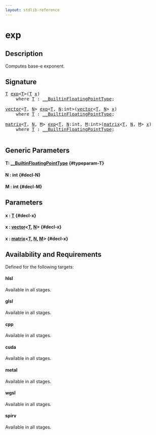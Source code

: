 ```yaml
---
layout: stdlib-reference
---
```


# exp

## Description

Computes base-e exponent.




## Signature 

<pre>
<a href="/stdlib-reference/global-decls/exp#typeparam-T" class="code_type">T</a> <a href="/stdlib-reference/global-decls/exp">exp</a>&lt;<a href="/stdlib-reference/global-decls/exp#typeparam-T" class="code_type">T</a>&gt;(<a href="/stdlib-reference/global-decls/exp#typeparam-T" class="code_type">T</a> <a href="/stdlib-reference/global-decls/exp#decl-x" class="code_param">x</a>)
    <span class='code_keyword'>where</span> <a href="/stdlib-reference/global-decls/exp#typeparam-T" class="code_type">T</a> : <a href="/stdlib-reference/interfaces/BuiltinFloatingPointType/index" class="code_type">__BuiltinFloatingPointType</a>;

<a href="/stdlib-reference/types/vector/index" class="code_type">vector</a>&lt;<a href="/stdlib-reference/global-decls/exp#typeparam-T" class="code_type">T</a>, <a href="/stdlib-reference/global-decls/exp#decl-N" class="code_var">N</a>&gt; <a href="/stdlib-reference/global-decls/exp">exp</a>&lt;<a href="/stdlib-reference/global-decls/exp#typeparam-T" class="code_type">T</a>, <a href="/stdlib-reference/global-decls/exp#decl-N" class="code_var">N</a>:<span class="code_keyword">int</span>&gt;(<a href="/stdlib-reference/types/vector/index" class="code_type">vector</a>&lt;<a href="/stdlib-reference/global-decls/exp#typeparam-T" class="code_type">T</a>, <a href="/stdlib-reference/global-decls/exp#decl-N" class="code_var">N</a>&gt; <a href="/stdlib-reference/global-decls/exp#decl-x" class="code_param">x</a>)
    <span class='code_keyword'>where</span> <a href="/stdlib-reference/global-decls/exp#typeparam-T" class="code_type">T</a> : <a href="/stdlib-reference/interfaces/BuiltinFloatingPointType/index" class="code_type">__BuiltinFloatingPointType</a>;

<a href="/stdlib-reference/types/matrix/index" class="code_type">matrix</a>&lt;<a href="/stdlib-reference/global-decls/exp#typeparam-T" class="code_type">T</a>, <a href="/stdlib-reference/global-decls/exp#decl-N" class="code_var">N</a>, <a href="/stdlib-reference/global-decls/exp#decl-M" class="code_var">M</a>&gt; <a href="/stdlib-reference/global-decls/exp">exp</a>&lt;<a href="/stdlib-reference/global-decls/exp#typeparam-T" class="code_type">T</a>, <a href="/stdlib-reference/global-decls/exp#decl-N" class="code_var">N</a>:<span class="code_keyword">int</span>, <a href="/stdlib-reference/global-decls/exp#decl-M" class="code_var">M</a>:<span class="code_keyword">int</span>&gt;(<a href="/stdlib-reference/types/matrix/index" class="code_type">matrix</a>&lt;<a href="/stdlib-reference/global-decls/exp#typeparam-T" class="code_type">T</a>, <a href="/stdlib-reference/global-decls/exp#decl-N" class="code_var">N</a>, <a href="/stdlib-reference/global-decls/exp#decl-M" class="code_var">M</a>&gt; <a href="/stdlib-reference/global-decls/exp#decl-x" class="code_param">x</a>)
    <span class='code_keyword'>where</span> <a href="/stdlib-reference/global-decls/exp#typeparam-T" class="code_type">T</a> : <a href="/stdlib-reference/interfaces/BuiltinFloatingPointType/index" class="code_type">__BuiltinFloatingPointType</a>;

</pre>

## Generic Parameters

#### T: [\_\_BuiltinFloatingPointType](/stdlib-reference/interfaces/BuiltinFloatingPointType/index) {#typeparam-T}
#### N  : int {#decl-N}
#### M  : int {#decl-M}

## Parameters

#### x  : [T](/stdlib-reference/global-decls/exp#typeparam-T) {#decl-x}
#### x  : [vector](/stdlib-reference/types/vector/index)\<[T](/stdlib-reference/types/vector/index#typeparam-T), [N](/stdlib-reference/types/vector/index#decl-N)\> {#decl-x}
#### x  : [matrix](/stdlib-reference/types/matrix/index)\<[T](/stdlib-reference/types/matrix/T), [N](/stdlib-reference/types/matrix/index#decl-N), [M](/stdlib-reference/types/matrix/index#decl-M)\> {#decl-x}

## Availability and Requirements

Defined for the following targets:

#### hlsl
Available in all stages.

#### glsl
Available in all stages.

#### cpp
Available in all stages.

#### cuda
Available in all stages.

#### metal
Available in all stages.

#### wgsl
Available in all stages.

#### spirv
Available in all stages.



